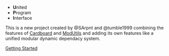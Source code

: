 - **U**nited
- **P**rogram
- **I**nterface

This is a new project created by @SArpnt and @tumble1999 combining the features of [Cardboard](https://github.com/SArpnt/cardboard) and [ModUtils](https://github.com/tumble1999/mod-utils) and adding its own features like a unified modular dynamic dependacy system.

[Getting Started](https://upi.boxcrittersmods.ga/tutorial-gettingStarted.html)